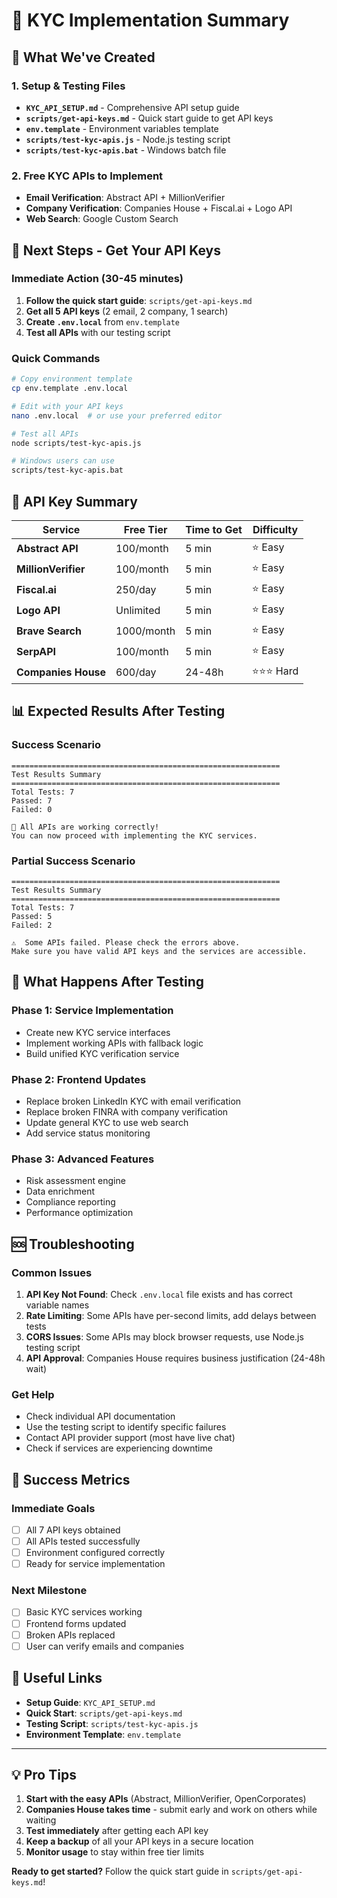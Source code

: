 # 🎯 KYC Implementation Summary

## 📁 **What We've Created**

### **1. Setup & Testing Files**
- **`KYC_API_SETUP.md`** - Comprehensive API setup guide
- **`scripts/get-api-keys.md`** - Quick start guide to get API keys
- **`env.template`** - Environment variables template
- **`scripts/test-kyc-apis.js`** - Node.js testing script
- **`scripts/test-kyc-apis.bat`** - Windows batch file

### **2. Free KYC APIs to Implement**
- **Email Verification**: Abstract API + MillionVerifier
- **Company Verification**: Companies House + Fiscal.ai + Logo API  
- **Web Search**: Google Custom Search

## 🚀 **Next Steps - Get Your API Keys**

### **Immediate Action (30-45 minutes)**
1. **Follow the quick start guide**: `scripts/get-api-keys.md`
2. **Get all 5 API keys** (2 email, 2 company, 1 search)
3. **Create `.env.local`** from `env.template`
4. **Test all APIs** with our testing script

### **Quick Commands**
```bash
# Copy environment template
cp env.template .env.local

# Edit with your API keys
nano .env.local  # or use your preferred editor

# Test all APIs
node scripts/test-kyc-apis.js

# Windows users can use
scripts/test-kyc-apis.bat
```

## 🔑 **API Key Summary**

| Service | Free Tier | Time to Get | Difficulty |
|---------|-----------|-------------|------------|
| **Abstract API** | 100/month | 5 min | ⭐ Easy |
| **MillionVerifier** | 100/month | 5 min | ⭐ Easy |
| **Fiscal.ai** | 250/day | 5 min | ⭐ Easy |
| **Logo API** | Unlimited | 5 min | ⭐ Easy |
| **Brave Search** | 1000/month | 5 min | ⭐ Easy |
| **SerpAPI** | 100/month | 5 min | ⭐ Easy |
| **Companies House** | 600/day | 24-48h | ⭐⭐⭐ Hard |

## 📊 **Expected Results After Testing**

### **Success Scenario**
```
============================================================
Test Results Summary
============================================================
Total Tests: 7
Passed: 7
Failed: 0

🎉 All APIs are working correctly!
You can now proceed with implementing the KYC services.
```

### **Partial Success Scenario**
```
============================================================
Test Results Summary
============================================================
Total Tests: 7
Passed: 5
Failed: 2

⚠️  Some APIs failed. Please check the errors above.
Make sure you have valid API keys and the services are accessible.
```

## 🎯 **What Happens After Testing**

### **Phase 1: Service Implementation**
- Create new KYC service interfaces
- Implement working APIs with fallback logic
- Build unified KYC verification service

### **Phase 2: Frontend Updates**
- Replace broken LinkedIn KYC with email verification
- Replace broken FINRA with company verification
- Update general KYC to use web search
- Add service status monitoring

### **Phase 3: Advanced Features**
- Risk assessment engine
- Data enrichment
- Compliance reporting
- Performance optimization

## 🆘 **Troubleshooting**

### **Common Issues**
1. **API Key Not Found**: Check `.env.local` file exists and has correct variable names
2. **Rate Limiting**: Some APIs have per-second limits, add delays between tests
3. **CORS Issues**: Some APIs may block browser requests, use Node.js testing script
4. **API Approval**: Companies House requires business justification (24-48h wait)

### **Get Help**
- Check individual API documentation
- Use the testing script to identify specific failures
- Contact API provider support (most have live chat)
- Check if services are experiencing downtime

## 🎉 **Success Metrics**

### **Immediate Goals**
- [ ] All 7 API keys obtained
- [ ] All APIs tested successfully
- [ ] Environment configured correctly
- [ ] Ready for service implementation

### **Next Milestone**
- [ ] Basic KYC services working
- [ ] Frontend forms updated
- [ ] Broken APIs replaced
- [ ] User can verify emails and companies

## 🔗 **Useful Links**

- **Setup Guide**: `KYC_API_SETUP.md`
- **Quick Start**: `scripts/get-api-keys.md`
- **Testing Script**: `scripts/test-kyc-apis.js`
- **Environment Template**: `env.template`

---

## 💡 **Pro Tips**

1. **Start with the easy APIs** (Abstract, MillionVerifier, OpenCorporates)
2. **Companies House takes time** - submit early and work on others while waiting
3. **Test immediately** after getting each API key
4. **Keep a backup** of all your API keys in a secure location
5. **Monitor usage** to stay within free tier limits

**Ready to get started?** Follow the quick start guide in `scripts/get-api-keys.md`!
